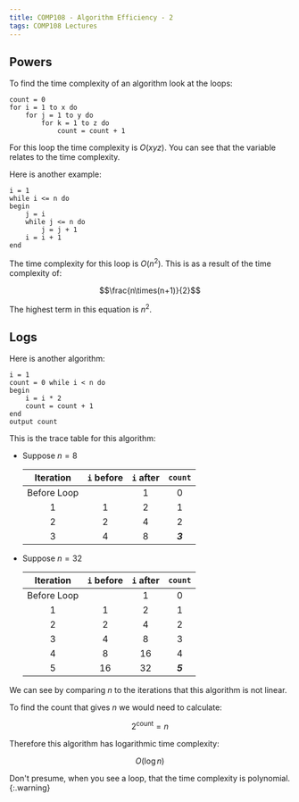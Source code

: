 ```yaml
---
title: COMP108 - Algorithm Efficiency - 2
tags: COMP108 Lectures
---
```

## Powers
To find the time complexity of an algorithm look at the loops:

```
count = 0
for i = 1 to x do
	for j = 1 to y do
		for k = 1 to z do
			count = count + 1
```

For this loop the time complexity is $O(xyz)$. You can see that the variable relates to the time complexity.

Here is another example:

```
i = 1
while i <= n do
begin 
	j = i
	while j <= n do
		j = j + 1
	i = i + 1
end
```

The time complexity for this loop is $O(n^2)$. This is as a result of the time complexity of:

$$\frac{n\times(n+1)}{2}$$

The highest term in this equation is $n^2$.

## Logs
Here is another algorithm:

```
i = 1
count = 0 while i < n do
begin 
	i = i * 2
	count = count + 1
end
output count
```

This is the trace table for this algorithm:

* Suppose $n=8$
	
	| Iteration | `i` before | `i` after | `count` |
	| :-: | :-: | :-: | :-: |
	| Before Loop | | 1 | 0 |
	| 1 | 1 | 2 | 1 |
	| 2 | 2 | 4 | 2 |
	| 3 | 4 | 8 | ***3*** |
	
* Suppose $n=32$
	
	| Iteration | `i` before | `i` after | `count` |
	| :-: | :-: | :-: | :-: |
	| Before Loop | | 1 | 0 |
	| 1 | 1 | 2 | 1 |
	| 2 | 2 | 4 | 2 |
	| 3 | 4 | 8 | 3 |
	| 4 | 8 | 16 | 4 |
	| 5 | 16 | 32 | ***5*** |
	
We can see by comparing $n$ to the iterations that this algorithm is not linear.

To find the count that gives $n$ we would need to calculate:

$$2^\text{count}=n$$

Therefore this algorithm has logarithmic time complexity:

$$O(\log n)$$

Don't presume, when you see a loop, that the time complexity is polynomial.
{:.warning}